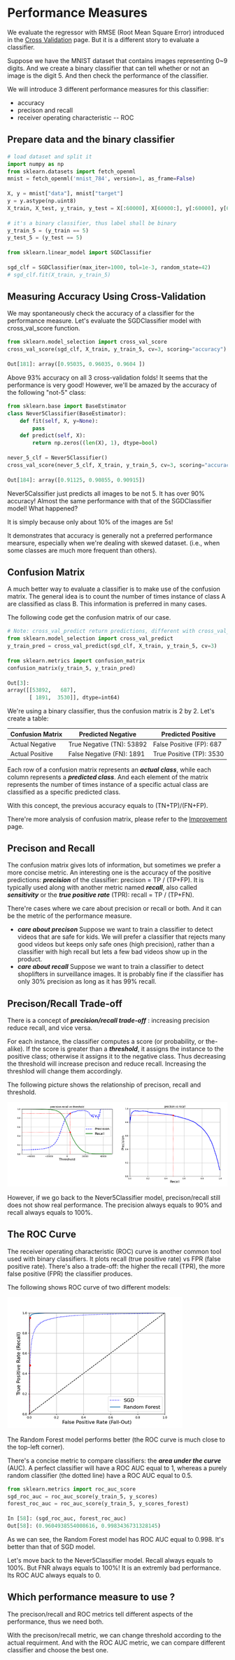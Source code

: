 # Performance Measures

We evaluate the regressor with RMSE (Root Mean Square Error)
introduced in the [Cross Validation](./cross_validation.md) page.
But it is a different story to evaluate a classifier.

Suppose we have the MNIST dataset that contains images
representing 0~9 digits. And we create a binary classifier
that can tell whether or not an image is the digit 5. And then
check the performance of the classifier.

We will introduce 3 different performance measures for
this classifier:

* accuracy
* precison and recall
* receiver operating characteristic -- ROC

## Prepare data and the binary classifier

```python
# load dataset and split it
import numpy as np
from sklearn.datasets import fetch_openml
mnist = fetch_openml('mnist_784', version=1, as_frame=False)

X, y = mnist["data"], mnist["target"]
y = y.astype(np.uint8)
X_train, X_test, y_train, y_test = X[:60000], X[60000:], y[:60000], y[60000:]

# it's a binary classifier, thus label shall be binary
y_train_5 = (y_train == 5)
y_test_5 = (y_test == 5)

from sklearn.linear_model import SGDClassifier

sgd_clf = SGDClassifier(max_iter=1000, tol=1e-3, random_state=42)
# sgd_clf.fit(X_train, y_train_5)
```

## Measuring Accuracy Using Cross-Validation

We may spontaneously check the accuracy of a classifier for
the performance measure.
Let's evaluate the SGDClassifier model with cross_val_score function.

```python
from sklearn.model_selection import cross_val_score
cross_val_score(sgd_clf, X_train, y_train_5, cv=3, scoring="accuracy")

Out[181]: array([0.95035, 0.96035, 0.9604 ])
```

Above 93% accuracy on all 3 cross-validation folds!
It seems that the performance is very good!
However, we'll be amazed by the accuracy of the following "not-5" class:

```python
from sklearn.base import BaseEstimator
class Never5Classifier(BaseEstimator):
    def fit(self, X, y=None):
        pass
    def predict(self, X):
        return np.zeros((len(X), 1), dtype=bool)

never_5_clf = Never5Classifier()
cross_val_score(never_5_clf, X_train, y_train_5, cv=3, scoring="accuracy")

Out[184]: array([0.91125, 0.90855, 0.90915])
```

Never5Calssifier just predicts all images to be not 5.
It has over 90% accuracy! Almost the same performance
with that of the SGDClassifier model! What happened?

It is simply because only about 10% of the images are 5s!

It demonstrates that accuracy is generally not
a preferred performance mearsure, especially when
we're dealing with skewed dataset. (i.e., when some
classes are much more frequent than others).

## Confusion Matrix

A much better way to evaluate a classifier is to
make use of the confusion matrix. The general idea
is to count the number of times instance of class A
are classified as class B. This information is preferred
in many cases.

The following code get the confusion matrix of our case.

```python
# Note: cross_val_predict return predictions, different with cross_val_score
from sklearn.model_selection import cross_val_predict
y_train_pred = cross_val_predict(sgd_clf, X_train, y_train_5, cv=3)

from sklearn.metrics import confusion_matrix
confusion_matrix(y_train_5, y_train_pred)

Out[3]:
array([[53892,   687],
       [ 1891,  3530]], dtype=int64)
```

We're using a binary classifier, thus the confusion matrix is 2 by 2.
Let's create a table:

 Confusion Matrix        | Predicted Negative         | Predicted Positive
------------------------ | -------------------------- | ------------------
Actual Negative | True Negative  (TN): 53892 | False Positive (FP): 687
Actual Positive | False Negative (FN): 1891  | True Positive  (TP): 3530

Each row of a confusion matrix represents an ***actual class***,
while each column represents a ***predicted class***.
And each element of the matrix represents
the number of times instance of a specific actual class are
classified as a specific predicted class.

With this concept, the previous accuracy equals to (TN+TP)/(FN+FP).

There're more analysis of confusion matrix, please refer to
the [Improvement](./improvement.md) page.

## Precison and Recall

The confusion matrix gives lots of information,
but sometimes we prefer a more concise metric.
An interesting one is the accuracy of the positive predictions:
***precision*** of the classifier: precison = TP / (TP+FP).
It is typically used along with another metric named ***recall***,
also called ***sensitivity*** or the ***true positive rate*** (TPR):
recall = TP / (TP+FN).

There're cases where we care about precision or recall or both. And it can
be the metric of the performance measure.

* ***care about precison***
    Suppose we want to train a classifier to detect
    videos that are safe for kids. We will prefer a classifier
    that rejects many good videos but keeps only safe
    ones (high precision), rather than a classifier with
    high recall but lets a few bad videos show up in the product.
* ***care about recall***
    Suppose we want to train a classifier to detect
    shoplifters in surveillance images. It is probably fine
    if the classifier has only 30% precision as long as
    it has 99% recall.

## Precison/Recall Trade-off

There is a concept of ***precision/recall trade-off*** : increasing
precision reduce recall, and vice versa.

For each instance, the classifier computes a score (or probability, or the-alike).
If the score is greater than a ***threshold***, it assigns
the instance to the positive class; otherwise it assigns it to
the negative class. Thus decreasing the threshold will increase
precison and reduce recall. Increasing the threshlod will change
them accordingly.

The following picture shows the relationship of precison, recall and threshold.

![precision_recall_vs_threshold](./pic/precision_recall_vs_threshold.png)

However, if we go back to the Never5Classifier model,
precison/recall still does not show real performance.
The precision always equals to 90% and recall always equals to 100%.

## The ROC Curve

The receiver operating characteristic (ROC) curve is
another common tool used with binary classifiers. It
plots recall (true positive rate) vs FPR (false positive rate).
There's also a trade-off: the higher the recall (TPR),
the more false positive (FPR) the classifier produces.

The following shows ROC curve of two different models:

![roc curve](./pic/roc_curve.png)

The Random Forest model performs better (the ROC curve
is much close to the top-left corner).

There's a concise metric to compare classifiers:
the ***area under the curve*** (AUC). A perfect classifier
will have a ROC AUC equal to 1, whereas a purely random
classifier (the dotted line) have a ROC AUC equal to 0.5.

```python
from sklearn.metrics import roc_auc_score
sgd_roc_auc = roc_auc_score(y_train_5, y_scores)
forest_roc_auc = roc_auc_score(y_train_5, y_scores_forest)

In [58]: (sgd_roc_auc, forest_roc_auc)
Out[58]: (0.9604938554008616, 0.9983436731328145)
```

As we can see, the Random Forest model has ROC AUC equal to 0.998.
It's better than that of SGD model.

Let's move back to the Never5Classifier model.
Recall always equals to 100%.
But FNR always equals to 100%! It is an extremly bad performance.
Its ROC AUC always equals to 0.

## Which performance measure to use ?

The precison/recall and ROC metrics tell different
aspects of the performance, thus we need both.

With the precison/recall metric, we can change
threshold according to the actual requirment. And
with the ROC AUC metric, we can compare different
classifier and choose the best one.
